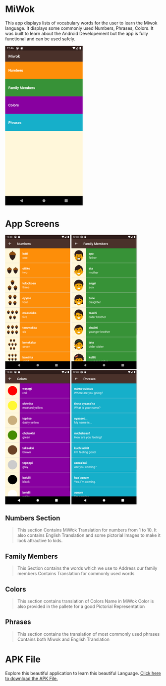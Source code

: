 # MiWok
This app displays lists of vocabulary words for the user to learn the Miwok language.
It displays some commonly used Numbers, Phrases, Colors.
It was built to learn about the Android Developement but the app is fully functional and can be used safely.

<img src = "https://github.com/vmbansal2001/MiWok/blob/master/App%20ScreenShots/Screenshot_1626290192.png" width = 250>

# App Screens

<div>
<img src = "https://github.com/vmbansal2001/MiWok/blob/master/App%20ScreenShots/Screenshot_1626290324.png" width = 210>
<img src = "https://github.com/vmbansal2001/MiWok/blob/master/App%20ScreenShots/Screenshot_1626290331.png" width = 210>
<img src = "https://github.com/vmbansal2001/MiWok/blob/master/App%20ScreenShots/Screenshot_1626290335.png" width = 210>
<img src = "https://github.com/vmbansal2001/MiWok/blob/master/App%20ScreenShots/Screenshot_1626290338.png" width = 210>
</div>

## Numbers Section
> This section Contains MiWok Translation for numbers from 1 to 10.
> It also contains English Translation and some pictorial Images to make it look attractive to kids.

## Family Members
> This Section contains the words which we use to Address our family members
> Contains Translation for commonly used words

## Colors
> This section contains translation of Colors Name in MiWok
> Color is also provided in the pallete for a good Pictorial Representation

## Phrases
> This section contains the translation of most commonly used phrases
> Contains both Miwok and English Translation

# APK File
Explore this beautiful application to learn this beautiful Language.
<a href = "https://github.com/vmbansal2001/MiWok/raw/master/MiWok%20APK.apk">Click here to download the APK File.</a>
